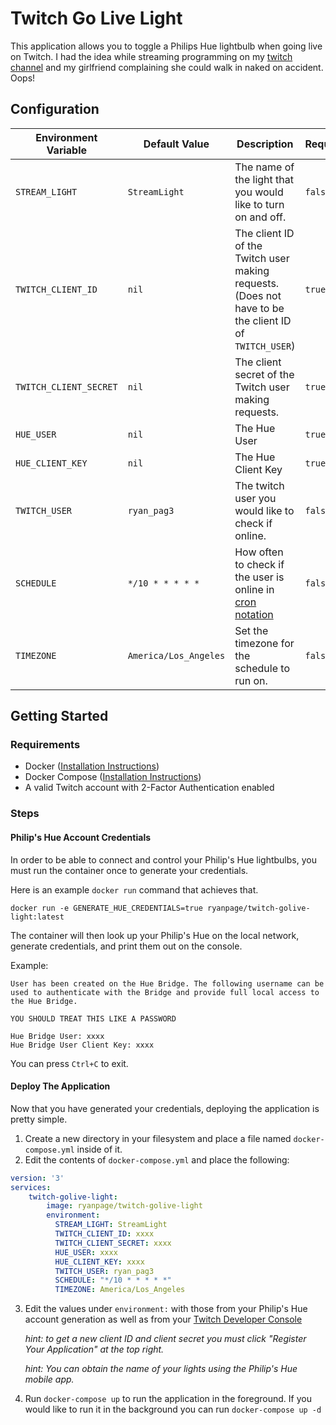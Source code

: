 # Twitch Go Live Light

This application allows you to toggle a Philips Hue lightbulb when going live on Twitch. I had the idea while streaming programming on my [twitch channel](https://www.twitch.tv/ryan_pag3) and my girlfriend complaining she could walk in naked on accident. Oops!

## Configuration

| Environment Variable | Default Value | Description | Required |
|----------------------|---------------|-------------|----------|
|`STREAM_LIGHT`| `StreamLight`| The name of the light that you would like to turn on and off. |`false`|
|`TWITCH_CLIENT_ID`|`nil`| The client ID of the Twitch user making requests. (Does not have to be the client ID of `TWITCH_USER`)|`true`|
|`TWITCH_CLIENT_SECRET`|`nil`| The client secret of the Twitch user making requests.|`true`|
|`HUE_USER`|`nil`| The Hue User|`true`|
|`HUE_CLIENT_KEY`|`nil`| The Hue Client Key|`true`|
|`TWITCH_USER`|`ryan_pag3`| The twitch user you would like to check if online. |`false`|
|`SCHEDULE`| `*/10 * * * * *`| How often to check if the user is online in [cron notation](https://crontab.guru/) |`false`|
|`TIMEZONE`| `America/Los_Angeles`| Set the timezone for the schedule to run on. |`false`|

## Getting Started

### Requirements

- Docker ([Installation Instructions](https://docs.docker.com/get-docker/))
- Docker Compose ([Installation Instructions](https://docs.docker.com/compose/install/))
- A valid Twitch account with 2-Factor Authentication enabled

### Steps

#### Philip's Hue Account Credentials

In order to be able to connect and control your Philip's Hue lightbulbs, you must run the container once to generate your credentials.

Here is an example `docker run` command that achieves that.

``` text
docker run -e GENERATE_HUE_CREDENTIALS=true ryanpage/twitch-golive-light:latest
```

The container will then look up your Philip's Hue on the local network, generate credentials, and print them out on the console.

Example:

``` text
User has been created on the Hue Bridge. The following username can be used to authenticate with the Bridge and provide full local access to the Hue Bridge. 

YOU SHOULD TREAT THIS LIKE A PASSWORD
    
Hue Bridge User: xxxx
Hue Bridge User Client Key: xxxx
```

You can press `Ctrl+C` to exit.

#### Deploy The Application

Now that you have generated your credentials, deploying the application is pretty simple. 

1. Create a new directory in your filesystem and place a file named `docker-compose.yml` inside of it.
2. Edit the contents of `docker-compose.yml` and place the following:

``` yaml
version: '3'
services:
    twitch-golive-light:
        image: ryanpage/twitch-golive-light
        environment:
          STREAM_LIGHT: StreamLight
          TWITCH_CLIENT_ID: xxxx
          TWITCH_CLIENT_SECRET: xxxx
          HUE_USER: xxxx
          HUE_CLIENT_KEY: xxxx
          TWITCH_USER: ryan_pag3
          SCHEDULE: "*/10 * * * * *"
          TIMEZONE: America/Los_Angeles
```

3. Edit the values under `environment:` with those from your Philip's Hue account generation as well as from your [Twitch Developer Console](https://dev.twitch.tv/console/apps)

    _hint: to get a new client ID and client secret you must click "Register Your Application" at the top right._

    _hint: You can obtain the name of your lights using the Philip's Hue mobile app._

4. Run `docker-compose up` to run the application in the foreground. If you would like to run it in the background you can run `docker-compose up -d`

